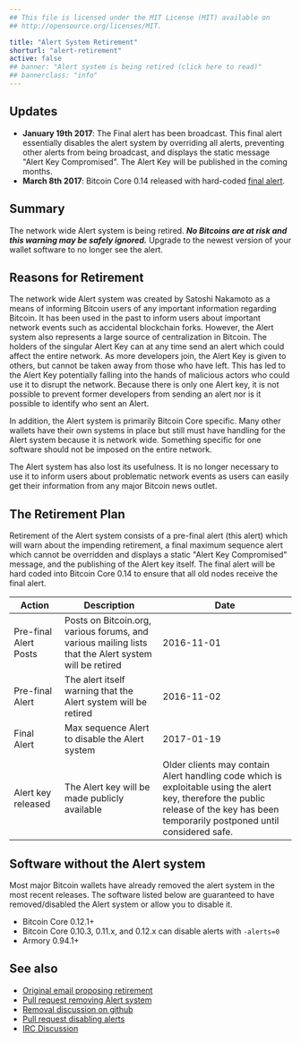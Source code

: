 ```yaml
---
## This file is licensed under the MIT License (MIT) available on
## http://opensource.org/licenses/MIT.

title: "Alert System Retirement"
shorturl: "alert-retirement"
active: false
## banner: "Alert system is being retired (click here to read)"
## bannerclass: "info"
---
```


## Updates

* **January 19th 2017**: The Final alert has been broadcast. This final alert essentially disables the alert system by overriding all
alerts, preventing other alerts from being broadcast, and displays the static message "Alert Key Compromised". The Alert Key
will be published in the coming months.
* **March 8th 2017**: Bitcoin Core 0.14 released with hard-coded [final alert](https://bitcoin.org/en/release/v0.14.0#final-alert).

## Summary

The network wide Alert system is being retired. **_No Bitcoins are at risk and this warning may be safely ignored._**
Upgrade to the newest version of your wallet software to no longer see the alert.

## Reasons for Retirement

The network wide Alert system was created by Satoshi Nakamoto as a means of informing Bitcoin users of any important
information regarding Bitcoin. It has been used in the past to inform users about important network events such as
accidental blockchain forks. However, the Alert system also represents a large source of centralization in Bitcoin.
The holders of the singular Alert Key can at any time send an alert which could affect the entire network. As more
developers join, the Alert Key is given to others, but cannot be taken away from those who have left. This has led
to the Alert Key potentially falling into the hands of malicious actors who could use it to disrupt the network. Because
there is only one Alert key, it is not possible to prevent former developers from sending an alert nor is it possible
to identify who sent an Alert.

In addition, the Alert system is primarily Bitcoin Core specific. Many other wallets have their own systems in place but
still must have handling for the Alert system because it is network wide. Something specific for one software should
not be imposed on the entire network.

The Alert system has also lost its usefulness. It is no longer necessary to use it to inform users about problematic network
events as users can easily get their information from any major Bitcoin news outlet.

## The Retirement Plan

Retirement of the Alert system consists of a pre-final alert (this alert) which will warn about the impending retirement, a
final maximum sequence alert which cannot be overridden and displays a static "Alert Key Compromised" message, and the
publishing of the Alert key itself. The final alert will be hard coded into Bitcoin Core 0.14 to ensure that all old nodes
receive the final alert.

|Action|Description|Date|
|---|---|---|
|Pre-final Alert Posts|Posts on Bitcoin.org, various forums, and various mailing lists that the Alert system will be retired|2016-11-01|
|Pre-final Alert|The alert itself warning that the Alert system will be retired|2016-11-02|
|Final Alert|Max sequence Alert to disable the Alert system|2017-01-19|
|Alert key released|The Alert key will be made publicly available|Older clients may contain Alert handling code which is exploitable using the alert key, therefore the public release of the key has been temporarily postponed until considered safe.|

## Software without the Alert system

Most major Bitcoin wallets have already removed the alert system in the most recent releases. The software listed below
are guaranteed to have removed/disabled the Alert system or allow you to disable it.

* Bitcoin Core 0.12.1+
* Bitcoin Core 0.10.3, 0.11.x, and 0.12.x can disable alerts with `-alerts=0`
* Armory 0.94.1+

## See also

* [Original email proposing retirement](https://lists.linuxfoundation.org/pipermail/bitcoin-dev/2016-September/013104.html)
* [Pull request removing Alert system](https://github.com/bitcoin/bitcoin/pull/7692)
* [Removal discussion on github](https://github.com/bitcoin/bitcoin/pull/6260)
* [Pull request disabling alerts](https://github.com/bitcoin/bitcoin/pull/6274)
* [IRC Discussion](https://botbot.me/freenode/bitcoin-core-dev/2016-09-22/?msg=73446303&page=6)
